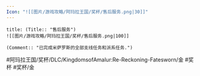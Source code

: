 ```yaml
---
Icon: "![[图片/游戏攻略/阿玛拉王国/奖杯/售后服务.png|30]]"
---
```

```ad-common-gold-trophy
title: (Title:: "售后服务")
![[图片/游戏攻略/阿玛拉王国/奖杯/售后服务.png|100]]

(Comment:: "已完成米萨罗斯的全部支线任务和派系任务.")
```

#阿玛拉王国/奖杯/DLC/KingdomsofAmalur:Re-Reckoning-Fatesworn/金 #奖杯 #奖杯/金
